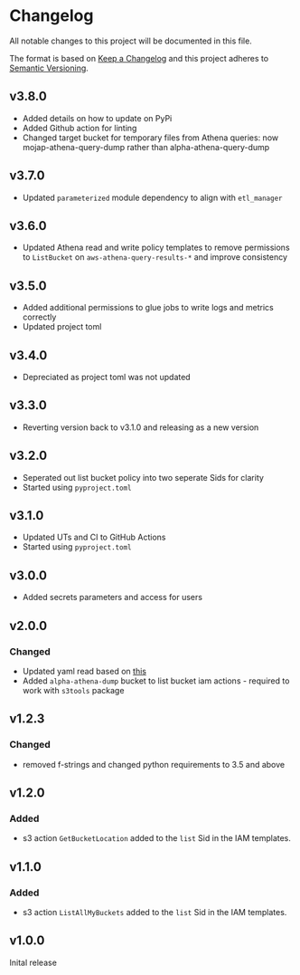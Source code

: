 # Changelog

All notable changes to this project will be documented in this file.

The format is based on [Keep a Changelog](http://keepachangelog.com/en/1.0.0/)
and this project adheres to [Semantic Versioning](http://semver.org/spec/v2.0.0.html).

## v3.8.0

- Added details on how to update on PyPi
- Added Github action for linting
- Changed target bucket for temporary files from Athena queries: now mojap-athena-query-dump rather than alpha-athena-query-dump

## v3.7.0

- Updated `parameterized` module dependency to align with `etl_manager`

## v3.6.0

- Updated Athena read and write policy templates to remove permissions to `ListBucket` on `aws-athena-query-results-*` and improve consistency

## v3.5.0

- Added additional permissions to glue jobs to write logs and metrics correctly
- Updated project toml

## v3.4.0
- Depreciated as project toml was not updated

## v3.3.0

- Reverting version back to v3.1.0 and releasing as a new version

## v3.2.0

- Seperated out list bucket policy into two seperate Sids for clarity
- Started using `pyproject.toml`

## v3.1.0

- Updated UTs and CI to GitHub Actions
- Started using `pyproject.toml`

## v3.0.0

- Added secrets parameters and access for users

## v2.0.0

### Changed

- Updated yaml read based on [this](https://github.com/yaml/pyyaml/wiki/PyYAML-yaml.load(input)-Deprecation)
- Added `alpha-athena-dump` bucket to list bucket iam actions - required to work with `s3tools` package

## v1.2.3

### Changed

- removed f-strings and changed python requirements to 3.5 and above

## v1.2.0

### Added

- s3 action `GetBucketLocation` added to the `list` Sid in the IAM templates.

## v1.1.0

### Added

- s3 action `ListAllMyBuckets` added to the `list` Sid in the IAM templates.

## v1.0.0

Inital release
